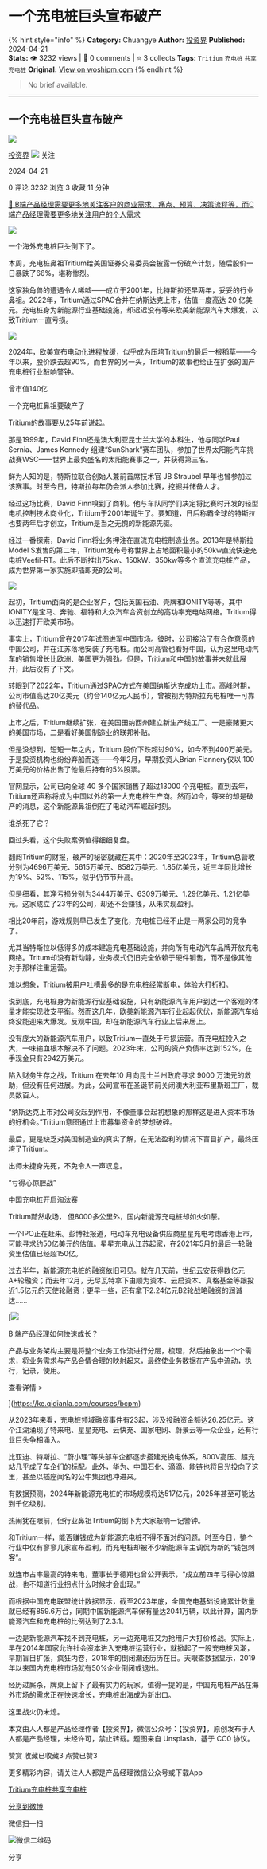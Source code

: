 # 一个充电桩巨头宣布破产
{% hint style="info" %}
**Category:** Chuangye
**Author:** [投资界](https://www.woshipm.com/u/1494111)
**Published:** 2024-04-21  
**Stats:** 👁️ 3232 views | 💬 0 comments | ⭐ 3 collects
**Tags:** `Tritium` `充电桩` `共享充电桩`
**Original:** [View on woshipm.com](https://www.woshipm.com/chuangye/6037107.html)
{% endhint %}
> No brief available.

---

## 一个充电桩巨头宣布破产

[![](https://static.woshipm.com/view/woshipm_api_def_20230131141351_8935.jpg?imageView2/1/w/72/h/72/q/100)](https://www.woshipm.com/u/1494111)

[投资界](https://www.woshipm.com/u/1494111) ![](https://static.woshipm.com/tag/1122_1@2x.png) 关注

2024-04-21

0 评论 3232 浏览 3 收藏 11 分钟

[🔗 B端产品经理需要更多地关注客户的商业需求、痛点、预算、决策流程等，而C端产品经理需要更多地关注用户的个人需求](https://ke.qidianla.com/courses/bcpm)

![](https://image.woshipm.com/2024/04/21/dc9fcbd2-ffb8-11ee-ab5a-00163e142b65.png)

一个海外充电桩巨头倒下了。

本周，充电桩鼻祖Tritium给美国证券交易委员会披露一份破产计划，随后股价一日暴跌了66%，堪称惨烈。

这家独角兽的遭遇令人唏嘘——成立于2001年，比特斯拉还早两年，妥妥的行业鼻祖。2022年，Tritium通过SPAC合并在纳斯达克上市，估值一度高达 20 亿美元。充电桩身为新能源行业基础设施，却迟迟没有等来欧美新能源汽车大爆发，以致Tritium一直亏损。

![](https://image.woshipm.com/2024/04/21/b567c81a-ffb5-11ee-82d5-00163e142b65.png)

2024年，欧美宣布电动化进程放缓，似乎成为压垮Tritium的最后一根稻草——今年以来，股价跌去超90%。而世界的另一头，Tritium的故事也给正在扩张的国产充电桩行业敲响警钟。

曾市值140亿

一个充电桩鼻祖要破产了

Tritium的故事要从25年前说起。

那是1999年，David Finn还是澳大利亚昆士兰大学的本科生，他与同学Paul Sernia、James Kennedy 组建“SunShark”赛车团队，参加了世界太阳能汽车挑战赛WSC——世界上最负盛名的太阳能赛事之一，并获得第三名。

鲜为人知的是，特斯拉联合创始人兼前首席技术官 JB Straubel 早年也曾参加过该赛事。时至今日，特斯拉每年仍会派人参加比赛，挖掘并储备人才。

经过这场比赛，David Finn嗅到了商机。他与车队同学们决定将比赛时开发的轻型电机控制技术商业化，Tritium于2001年诞生了。要知道，日后称霸全球的特斯拉也要两年后才创立，Tritium是当之无愧的新能源先驱。

经过一番探索，David Finn将业务押注在直流充电桩制造业务。2013年是特斯拉Model S发售的第二年，Tritium发布号称世界上占地面积最小的50kw直流快速充电桩Veefil-RT。此后不断推出75kw、150kW、350kw等多个直流充电桩产品，成为世界第一家实施即插即充的公司。

![](https://image.woshipm.com/2024/04/21/b5acfb1a-ffb5-11ee-82d5-00163e142b65.png)

起初，Tritium面向的是企业客户，包括英国石油、壳牌和IONITY等等。其中IONITY是宝马、奔驰、福特和大众汽车合资创立的高功率充电站网络。Tritium得以迅速打开欧美市场。

事实上，Tritium曾在2017年试图进军中国市场。彼时，公司接洽了有合作意愿的中国公司，并在江苏落地安装了充电桩。而公司高管也看好中国，认为这里电动汽车的销售增长比欧洲、美国更为强劲。但是，Tritium和中国的故事并未就此展开，此后没有了下文。

转眼到了2022年，Tritium通过SPAC方式在美国纳斯达克成功上市。高峰时期，公司市值高达20亿美元（约合140亿元人民币），曾被视为特斯拉充电桩唯一可靠的替代品。

上市之后，Tritium继续扩张，在美国田纳西州建立新生产线工厂。一是豪赌更大的美国市场，二是看好美国制造业的联邦补贴。

但是没想到，短短一年之内，Tritium 股价下跌超过90%，如今不到400万美元。于是投资机构也纷纷弃船而逃——今年2月，早期投资人Brian Flannery仅以 100 万美元的价格出售了他最后持有的5%股票。

官网显示，公司已向全球 40 多个国家销售了超过13000 个充电桩。直到去年，Tritium还声称将成为中国以外的第一大充电桩生产商。然而如今，等来的却是破产的消息，这个新能源鼻祖倒在了电动汽车崛起时刻。

谁杀死了它？

回过头看，这个失败案例值得细细复盘。

翻阅Tritium的财报，破产的秘密就藏在其中：2020年至2023年，Tritium总营收分别为4696万美元、5615万美元、8582万美元、1.85亿美元，近三年同比增长为19%、52%、115%，似乎仍节节升高。

但是细看，其净亏损分别为3444万美元、6309万美元、1.29亿美元、1.21亿美元。这家成立了23年的公司，却还不会赚钱，从未实现盈利。

相比20年前，游戏规则早已发生了变化，充电桩已经不止是一两家公司的竞争了。

尤其当特斯拉以低得多的成本建造充电基础设施，并向所有电动汽车品牌开放充电网络。Tritum却没有新动静，业务模式仍旧完全依赖于硬件销售，而不是像其他对手那样注重运营。

难以想象，Tritium被用户吐槽最多的是充电桩经常断电，体验大打折扣。

说到底，充电桩身为新能源行业基础设施，只有新能源汽车用户到达一个客观的体量才能实现收支平衡。然而这几年，欧美新能源汽车行业起起伏伏，新能源汽车始终没能迎来大爆发。反观中国，却在新能源汽车行业上后来居上。

没有庞大的新能源汽车用户，以致Tritium一直处于亏损运营。而充电桩投入之大，一味输血根本解决不了问题。2023年末，公司的资产负债率达到152%，在手现金只有2942万美元。

陷入财务生存之战，Tritium 在去年10 月向昆士兰州政府寻求 9000 万澳元的救助，但没有任何进展。为此，公司宣布在圣诞节前关闭澳大利亚布里斯班工厂，裁员数百人。

“纳斯达克上市对公司没起到作用，不像董事会起初想象的那样这是进入资本市场的好机会。”Tritium意图通过上市募集资金的梦想破碎。

最后，更是缺乏对美国制造业的真实了解，在无法盈利的情况下盲目扩产，最终压垮了Tritium。

出师未捷身先死，不免令人一声叹息。

“亏得心惊胆战”

中国充电桩开启淘汰赛

Tritium黯然收场， 但8000多公里外，国内新能源充电桩却如火如荼。

一个IPO正在赶来。彭博社报道，电动车充电设备供应商星星充电考虑香港上市，可能寻求约50亿美元的估值。星星充电从江苏起家，在2021年5月的最后一轮融资里估值已经超150亿。

过去半年，新能源充电桩的融资依旧可见。就在几天前，世纪云安获得数亿元A+轮融资；而去年12月，无尽瓦特拿下由顺为资本、云启资本、真格基金等跟投近1.5亿元的天使轮融资；更早一些，还有拿下2.24亿元B2轮战略融资的润诚达……

[![](https://image.woshipm.com/2023/08/02/a53a469e-30e3-11ee-88e7-00163e0b5ff3.png)

B 端产品经理如何快速成长？

产品与业务架构主要是将整个业务工作流进行分层，梳理，然后抽象出一个个需求，将业务需求与产品合情合理的映射起来，最终使业务数据在产品中流动，执行，记录，使用。

查看详情 >

](https://ke.qidianla.com/courses/bcpm)

从2023年来看，充电桩领域融资事件有23起，涉及投融资金额达26.25亿元。这个江湖涌现了特来电、星星充电、云快充、国家电网、蔚景云等一众企业，还有行业巨头争相涌入。

比亚迪、特斯拉、“蔚小理”等头部车企都逐步搭建充换电体系，800V高压、超充站几乎成了车企们的标配。此外，华为、中国石化、滴滴、能链也将目光投向了这里，甚至以插座闻名的公牛集团也冲进来。

有数据预测，2024年新能源充电桩的市场规模将达517亿元，2025年甚至可能达到千亿级别。

热闹犹在眼前，但行业鼻祖Tritium的倒下为大家敲响一记警钟。

和Tritium一样，能否赚钱成为新能源充电桩不得不面对的问题。时至今日，整个行业中仅有寥寥几家宣布盈利，而充电桩却被不少新能源车主调侃为新的“钱包刺客”。

就连市占率最高的特来电，董事长于德翔也曾公开表示，“成立前四年亏得心惊胆战，也不知道行业拐点什么时候才会出现。”

而根据中国充电联盟统计数据显示，截至2023年底，全国充电基础设施累计数量就已经有859.6万台，同期中国新能源汽车保有量达2041万辆，以此计算，国内新能源汽车和充电桩的比例达到了2.3∶1。

一边是新能源汽车找不到充电桩，另一边充电桩又为抢用户大打价格战。实际上，早在2014年国家允许社会资本进入充电桩运营行业，就掀起了一股充电桩风潮，早期盲目扩张，疯狂内卷，2018年的倒闭潮还历历在目。天眼查数据显示，2019年以来国内充电桩市场就有50%企业倒闭或退出。

经历过厮杀，牌桌上留下了最有实力的玩家。值得一提的是，中国充电桩产品在海外市场的需求正在快速增长，充电桩出海成为新出口。

这里战火仍未熄。

本文由人人都是产品经理作者【投资界】，微信公众号：【投资界】，原创发布于人人都是产品经理，未经许可，禁止转载。题图来自 Unsplash，基于 CC0 协议。

赞赏 收藏已收藏3 点赞已赞3

更多精彩内容，请关注人人都是产品经理微信公众号或下载App

[Tritium](https://www.woshipm.com/tag/tritium)[充电桩](https://www.woshipm.com/tag/%e5%85%85%e7%94%b5%e6%a1%a9)[共享充电桩](https://www.woshipm.com/tag/%e5%85%b1%e4%ba%ab%e5%85%85%e7%94%b5%e6%a1%a9)

[分享到微博](https://service.weibo.com/share/share.php?appkey=2775287854&title=一个充电桩巨头宣布破产&url=https://www.woshipm.com/chuangye/6037107.html&pic=https://image.woshipm.com/2024/04/21/dc9fcbd2-ffb8-11ee-ab5a-00163e142b65.png)

微信扫一扫

![微信二维码](https://api.pwmqr.com/qrcode/create/?url=https://www.woshipm.com/chuangye/6037107.html)

分享